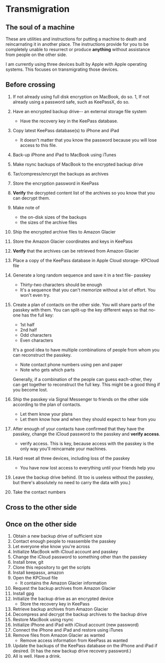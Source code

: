 # Transmigration
## The soul of a machine

These are utilities and instructions for putting a machine to death and
reincarnating it in another place.
The instructions provide for you to be completely unable to resurrect
or produce **anything**
without assistance from people on the other side.

I am currently using three devices built by Apple with Apple operating systems.
This focuses on transmigrating those devices.

## Before crossing
1. If not already using full disk encryption on MacBook, do so.
1, If not already using a password safe, such as KeePassX, do so.
1. Have an encrypted backup drive-- an external storage file system
    * Have the recovery key in the KeePass database.
1. Copy latest KeePass database(s) to iPhone and iPad
    * It doesn't matter that you know the password because you will lose
      access to this file.
1. Back-up iPhone and iPad to MacBook using iTunes
1. Make rsync backups of MacBook to the encrypted backup drive
1. Tar/compress/encrypt the backups as archives
1. Store the encryption password in KeePass
1. **Verify** the decrypted content list of the archives so you know
    that you can decrypt them.
1. Make note of
    * the on-disk sizes of the backups
    * the sizes of the archive files
1. Ship the encrypted archive files to Amazon Glacier
1. Store the Amazon Glacier coordinates and keys in KeePass
1. **Verify** that the archives can be retrieved from Amazon Glacier
1. Place a copy of the KeePass database in Apple Cloud storage- KPCloud file
1. Generate a long random sequence and save it in a text file- passkey
    * Thirty-two characters should be enough
    * It's a sequence that you can't memorize without a lot of effort.
     You won't even try.
1. Create a plan of contacts on the other side.
    You will share parts of the passkey with them.
    You can split-up the key different ways so that
    no-one has the full key:
    * 1st half
    * 2nd half
    * Odd characters
    * Even characters

    It's a good idea to have multiple combinations of people from
    whom you can reconstruct the passkey.
    * Note contact phone numbers using pen and paper
    * Note who gets which parts

    Generally, if a combination of the people can guess each-other, they can get
    together to reconstruct the full key.  This might be a good thing if
    you become lost.
1. Ship the passkey via Signal Messenger to friends on the other side according to
    the plan of contacts.
    * Let them know your plans
    * Let them know how and when they should expect to hear from you
1. After enough of your contacts have confirmed that they have the passkey,
    change the iCloud password to the passkey and **verify access**.
    * verify access. This is key, because access with the passkey is the only
    way you'll reincarnate your machines.
1. Hard reset all three devices, including loss of the passkey
    * You have now lost access to everything until your friends help you
1. Leave the backup drive behind. (It too is useless without the passkey,
    but there's absolutely no need to carry the data with you.)
1. Take the contact numbers

## Cross to the other side

## Once on the other side
1. Obtain a new backup drive of sufficient size
1. Contact enough people to reassemble the passkey
1. Let everyone else know you're across
1. Initialize MacBook with iCloud account and passkey
1. Change the iCloud password to something other than the passkey
1. Install brew, git
1. Clone this repository to get the scripts
1. Install keepassx, amazon
1. Open the KPCloud file
    * It contains the Amazon Glacier information
1. Request the backup archives from Amazon Glacier
1. Install gpg
1. Initialize the backup drive as an encrypted device
    * Store the recovery key in KeePass
1. Retrieve backup archives from Amazon Glacier
1. Decompress and decrypt the backup archives to the backup drive
1. Restore MacBook using rsync
1. Initialize iPhone and iPad with iCloud account (new password)
1. Connect the iPhone and iPad and restore using iTunes
1. Remove files from Amazon Glacier as wanted
    * Remove access information from KeePass as wanted
1. Update the backups of the KeePass database on the iPhone and iPad
    if desired. (It has the new backup drive recovery password.)
1. All is well. Have a drink.
